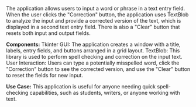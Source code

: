 The application allows users to input a word or phrase in a text entry field. When the user clicks the "Correction" button, the application uses TextBlob to analyze the input and provide a corrected version of the text, which is displayed in a second text entry field. There is also a "Clear" button that resets both input and output fields.

**Components:**
Tkinter GUI: The application creates a window with a title, labels, entry fields, and buttons arranged in a grid layout.
TextBlob: This library is used to perform spell checking and correction on the input text.
User Interaction: Users can type a potentially misspelled word, click the "Correction" button to see the corrected version, and use the "Clear" button to reset the fields for new input.

**Use Case:**
This application is useful for anyone needing quick spell-checking capabilities, such as students, writers, or anyone working with text.
